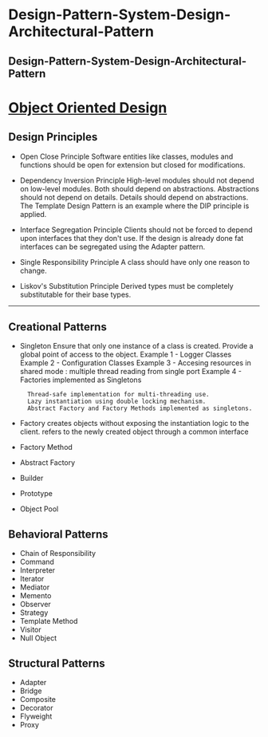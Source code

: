 # Design-Pattern-System-Design-Architectural-Pattern
## Design-Pattern-System-Design-Architectural-Pattern

# [Object Oriented Design](https://www.oodesign.com/singleton-pattern.html)

## Design Principles
* Open Close Principle
		Software entities like classes, modules and functions should be open for extension but closed for modifications.
  
* Dependency Inversion Principle
		High-level modules should not depend on low-level modules. Both should depend on abstractions.
		Abstractions should not depend on details. Details should depend on abstractions.
		The Template Design Pattern is an example where the DIP principle is applied.

* Interface Segregation Principle
		Clients should not be forced to depend upon interfaces that they don't use.
		If the design is already done fat interfaces can be segregated using the Adapter pattern.
		
* Single Responsibility Principle
		A class should have only one reason to change.

* Liskov's Substitution Principle
		Derived types must be completely substitutable for their base types.

-------------------------------------------------------
## Creational Patterns
* Singleton
		Ensure that only one instance of a class is created.
		Provide a global point of access to the object.
		Example 1 - Logger Classes
		Example 2 - Configuration Classes
		Example 3 - Accesing resources in shared mode : multiple thread reading from single port 
		Example 4 - Factories implemented as Singletons
		
		Thread-safe implementation for multi-threading use.
		Lazy instantiation using double locking mechanism.
		Abstract Factory and Factory Methods implemented as singletons.
		
* Factory
		creates objects without exposing the instantiation logic to the client.
		refers to the newly created object through a common interface

* Factory Method
* Abstract Factory
* Builder
* Prototype
* Object Pool

## Behavioral Patterns
* Chain of Responsibility
* Command
* Interpreter
* Iterator
* Mediator
* Memento
* Observer
* Strategy
* Template Method
* Visitor
* Null Object

## Structural Patterns
* Adapter
* Bridge
* Composite
* Decorator
* Flyweight
* Proxy



